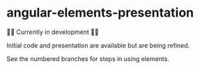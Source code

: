 # angular-elements-presentation
🚧🚧 Currently in development 🚧🚧

Initial code and presentation are available but are being refined.

See the numbered branches for steps in using elements.

